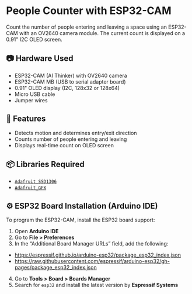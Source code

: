 # People Counter with ESP32-CAM

Count the number of people entering and leaving a space using an ESP32-CAM with an OV2640 camera module. The current count is displayed on a 0.91" I2C OLED screen.

## 📷 Hardware Used

- ESP32-CAM (AI Thinker) with OV2640 camera
- ESP32-CAM MB (USB to serial adapter board)
- 0.91" OLED display (I2C, 128x32 or 128x64)
- Micro USB cable 
- Jumper wires

## 🧠 Features

- Detects motion and determines entry/exit direction
- Counts number of people entering and leaving
- Displays real-time count on OLED screen

## 📦 Libraries Required

- [`Adafruit_SSD1306`](https://github.com/adafruit/Adafruit_SSD1306)
- [`Adafruit_GFX`](https://github.com/adafruit/Adafruit-GFX-Library)

## ⚙️ ESP32 Board Installation (Arduino IDE)

To program the ESP32-CAM, install the ESP32 board support:

1. Open **Arduino IDE**
2. Go to **File > Preferences**
3. In the “Additional Board Manager URLs” field, add the following:
  - https://espressif.github.io/arduino-esp32/package_esp32_index.json
  - https://raw.githubusercontent.com/espressif/arduino-esp32/gh-pages/package_esp32_index.json
4. Go to **Tools > Board > Boards Manager**
5. Search for `esp32` and install the latest version by **Espressif Systems**
